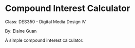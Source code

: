 # Compound Interest Calculator

Class: DES350 - Digital Media Design IV

By: Elaine Guan

A simple compound interest calculator.
